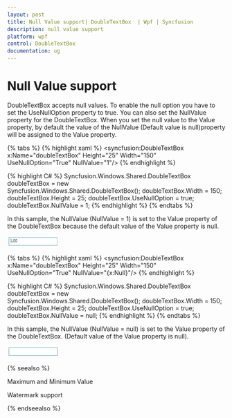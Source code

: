 ```yaml
---
layout: post
title: Null Value support| DoubleTextBox  | Wpf | Syncfusion
description: null value support
platform: wpf
control: DoubleTextBox 
documentation: ug
---
```


# Null Value support

DoubleTextBox accepts null values. To enable the null option you have to set the UseNullOption property to true. You can also set the NullValue property for the DoubleTextBox. When you set the null value to the Value property, by default the value of the NullValue (Default value is null)property will be assigned to the Value property. 

{% tabs %}
{% highlight xaml %} 
<syncfusion:DoubleTextBox x:Name="doubleTextBox" Height="25" Width="150"              
UseNullOption="True" NullValue="1"/> 
{% endhighlight %} 

{% highlight C# %} 
Syncfusion.Windows.Shared.DoubleTextBox doubleTextBox = new   
Syncfusion.Windows.Shared.DoubleTextBox();
doubleTextBox.Width = 150;
doubleTextBox.Height = 25;
doubleTextBox.UseNullOption = true;
doubleTextBox.NullValue = 1; 
{% endhighlight %} 
{% endtabs %}


In this sample, the NullValue (NullValue = 1) is set to the Value property of the DoubleTextBox because the default value of the Value property is null.



![](Null-Value-support_images/Null-Value-support_img1.png)




{% tabs %}
{% highlight xaml %} 
<syncfusion:DoubleTextBox x:Name="doubleTextBox" 
Height="25" Width="150"                             
UseNullOption="True" NullValue="{x:Null}"/>
 {% endhighlight %} 

{% highlight C# %}
 Syncfusion.Windows.Shared.DoubleTextBox doubleTextBox = new            
 Syncfusion.Windows.Shared.DoubleTextBox();
 doubleTextBox.Width = 150;
 doubleTextBox.Height = 25;
 doubleTextBox.UseNullOption = true;
 doubleTextBox.NullValue = null; 
 {% endhighlight %} 
{% endtabs %}


In this sample, the NullValue (NullValue = null) is set to the Value property of the DoubleTextBox. (Default value of the Value property is null).



![](Null-Value-support_images/Null-Value-support_img2.png)



{% seealso %}

Maximum and Minimum Value

Watermark support

{% endseealso %}